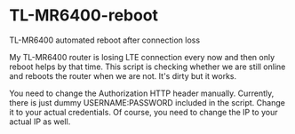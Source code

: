 # TL-MR6400-reboot
TL-MR6400 automated reboot after connection loss

My TL-MR6400 router is losing LTE connection every now and then only reboot helps by that time.
This script is checking whether we are still online and reboots the router when we are not.
It's dirty but it works.

You need to change the Authorization HTTP header manually. Currently, there is just dummy USERNAME:PASSWORD included in the script. Change it to your actual credentials. Of course, you need to change the IP to your actual IP as well.
